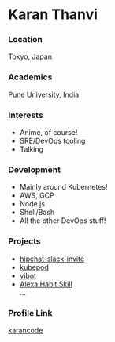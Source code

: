 # Karan Thanvi

### Location

Tokyo, Japan

### Academics

Pune University, India

### Interests

- Anime, of course!
- SRE/DevOps tooling
- Talking

### Development

- Mainly around Kubernetes!
- AWS, GCP
- Node.js
- Shell/Bash
- All the other DevOps stuff!


### Projects

- [hipchat-slack-invite](https://github.com/karancode/hipchat-slackinvite-integration)
- [kubepod](https://github.com/karancode/kubepod)
- [vibot](https://github.com/karancode/vibot)
- [Alexa Habit Skill](https://github.com/karancode/alexa-habits-skill)  
...

### Profile Link

[karancode](https://github.com/karancode)